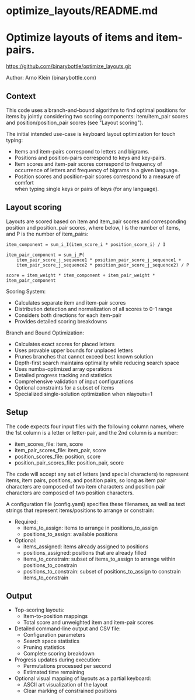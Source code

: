 # optimize_layouts/README.md
Optimize layouts of items and item-pairs. 
===================================================================

https://github.com/binarybottle/optimize_layouts.git

Author: Arno Klein (binarybottle.com)

## Context
This code uses a branch-and-bound algorithm to find optimal positions 
for items by jointly considering two scoring components: 
item/item_pair scores and position/position_pair scores (see "Layout scoring").

The initial intended use-case is keyboard layout optimization for touch typing:
  - Items and item-pairs correspond to letters and bigrams.
  - Positions and position-pairs correspond to keys and key-pairs.  
  - Item scores and item-pair scores correspond to frequency of occurrence 
    of letters and frequency of bigrams in a given language.
  - Position scores and position-pair scores correspond to a measure of comfort  
    when typing single keys or pairs of keys (for any language).

## Layout scoring
Layouts are scored based on item and item_pair scores 
and corresponding position and position_pair scores,
where below, I is the number of items, and P is the number of item_pairs:

    item_component = sum_i_I(item_score_i * position_score_i) / I
    
    item_pair_component = sum_j_P(
        item_pair_score_j_sequence1 * position_pair_score_j_sequence1 +
        item_pair_score_j_sequence2 * position_pair_score_j_sequence2) / P
 
    score = item_weight * item_component + item_pair_weight * item_pair_component

Scoring System:
  - Calculates separate item and item-pair scores
  - Distribution detection and normalization of all scores to 0-1 range
  - Considers both directions for each item-pair
  - Provides detailed scoring breakdowns

Branch and Bound Optimization:
  - Calculates exact scores for placed letters
  - Uses provable upper bounds for unplaced letters
  - Prunes branches that cannot exceed best known solution
  - Depth-first search maintains optimality while reducing search space
  - Uses numba-optimized array operations
  - Detailed progress tracking and statistics
  - Comprehensive validation of input configurations
  - Optional constraints for a subset of items
  - Specialized single-solution optimization when nlayouts=1

## Setup
The code expects four input files with the following column names,
where the 1st column is a letter or letter-pair, and the 2nd column is a number:
  - item_scores_file:           item, score       
  - item_pair_scores_file:      item_pair, score
  - position_scores_file:       position, score
  - position_pair_scores_file:  position_pair, score

The code will accept any set of letters (and special characters) 
to represent items, item pairs, positions, and position pairs, 
so long as item pair characters are composed of two item characters 
and position pair characters are composed of two position characters.

A configuration file (config.yaml) specifies these filenames,
as well as text strings that represent items/positions to arrange or constrain:
  - Required:
    - items_to_assign: items to arrange in positions_to_assign
    - positions_to_assign: available positions
  - Optional:
    - items_assigned: items already assigned to positions
    - positions_assigned: positions that are already filled 
    - items_to_constrain: subset of items_to_assign to arrange within positions_to_constrain
    - positions_to_constrain: subset of positions_to_assign to constrain items_to_constrain

## Output
  - Top-scoring layouts:
    - Item-to-position mappings
    - Total score and unweighted item and item-pair scores
  - Detailed command-line output and CSV file:
    - Configuration parameters
    - Search space statistics
    - Pruning statistics
    - Complete scoring breakdown
  - Progress updates during execution:
    - Permutations processed per second
    - Estimated time remaining
  - Optional visual mapping of layouts as a partial keyboard:
    - ASCII art visualization of the layout
    - Clear marking of constrained positions
